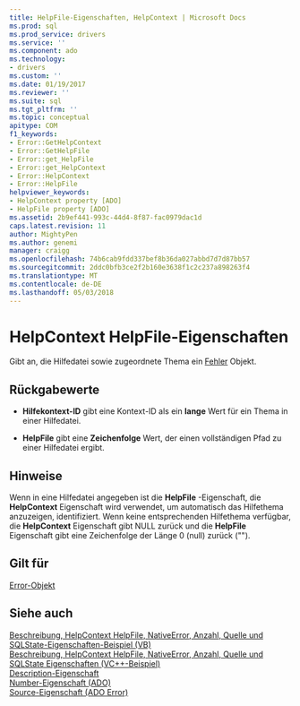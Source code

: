 ```yaml
---
title: HelpFile-Eigenschaften, HelpContext | Microsoft Docs
ms.prod: sql
ms.prod_service: drivers
ms.service: ''
ms.component: ado
ms.technology:
- drivers
ms.custom: ''
ms.date: 01/19/2017
ms.reviewer: ''
ms.suite: sql
ms.tgt_pltfrm: ''
ms.topic: conceptual
apitype: COM
f1_keywords:
- Error::GetHelpContext
- Error::GetHelpFile
- Error::get_HelpFile
- Error::get_HelpContext
- Error::HelpContext
- Error::HelpFile
helpviewer_keywords:
- HelpContext property [ADO]
- HelpFile property [ADO]
ms.assetid: 2b9ef441-993c-44d4-8f87-fac0979dac1d
caps.latest.revision: 11
author: MightyPen
ms.author: genemi
manager: craigg
ms.openlocfilehash: 74b6cab9fdd337bef8b36da027abbd7d7d87bb57
ms.sourcegitcommit: 2ddc0bfb3ce2f2b160e3638f1c2c237a898263f4
ms.translationtype: MT
ms.contentlocale: de-DE
ms.lasthandoff: 05/03/2018
---
```

# <a name="helpcontext-helpfile-properties"></a>HelpContext HelpFile-Eigenschaften
Gibt an, die Hilfedatei sowie zugeordnete Thema ein [Fehler](../../../ado/reference/ado-api/error-object.md) Objekt.  
  
## <a name="return-values"></a>Rückgabewerte  
  
-   **Hilfekontext-ID** gibt eine Kontext-ID als ein **lange** Wert für ein Thema in einer Hilfedatei.  
  
-   **HelpFile** gibt eine **Zeichenfolge** Wert, der einen vollständigen Pfad zu einer Hilfedatei ergibt.  
  
## <a name="remarks"></a>Hinweise  
 Wenn in eine Hilfedatei angegeben ist die **HelpFile** -Eigenschaft, die **HelpContext** Eigenschaft wird verwendet, um automatisch das Hilfethema anzuzeigen, identifiziert. Wenn keine entsprechenden Hilfethema verfügbar, die **HelpContext** Eigenschaft gibt NULL zurück und die **HelpFile** Eigenschaft gibt eine Zeichenfolge der Länge 0 (null) zurück ("").  
  
## <a name="applies-to"></a>Gilt für  
 [Error-Objekt](../../../ado/reference/ado-api/error-object.md)  
  
## <a name="see-also"></a>Siehe auch  
 [Beschreibung, HelpContext HelpFile, NativeError, Anzahl, Quelle und SQLState-Eigenschaften-Beispiel (VB)](../../../ado/reference/ado-api/description-helpcontext-helpfile-nativeerror-number-source-example-vb.md)   
 [Beschreibung, HelpContext HelpFile, NativeError, Anzahl, Quelle und SQLState Eigenschaften (VC++-Beispiel)](../../../ado/reference/ado-api/description-helpcontext-helpfile-nativeerror-number-source-example-vc.md)   
 [Description-Eigenschaft](../../../ado/reference/ado-api/description-property.md)   
 [Number-Eigenschaft (ADO)](../../../ado/reference/ado-api/number-property-ado.md)   
 [Source-Eigenschaft (ADO Error)](../../../ado/reference/ado-api/source-property-ado-error.md)
